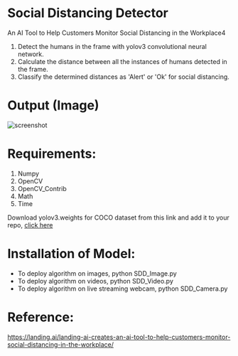 # Social Distancing Detector
An AI Tool to Help Customers Monitor Social Distancing in the Workplace4

1. Detect the humans in the frame with yolov3 convolutional neural network.
2. Calculate the distance between all the instances of humans detected in the frame.
3. Classify the determined distances as 'Alert' or 'Ok' for social distancing.

# Output (Image)
![screenshot](https://github.com/ParthPathak27/Social-Distancing-Detector/blob/master/output.jpg)

# Requirements:

1. Numpy
2. OpenCV
3. OpenCV_Contrib
4. Math
5. Time

Download yolov3.weights for COCO dataset from this link and add it to your repo, [click here](https://pjreddie.com/darknet/yolo/)

# Installation of Model:

* To deploy algorithm on images, python SDD_Image.py
* To deploy algorithm on videos, python SDD_Video.py
* To deploy algorithm on live streaming webcam, python SDD_Camera.py

# Reference:

https://landing.ai/landing-ai-creates-an-ai-tool-to-help-customers-monitor-social-distancing-in-the-workplace/
